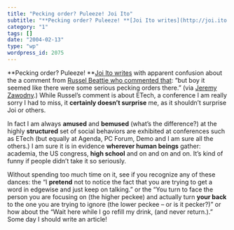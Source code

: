 ```yaml
---
title: "Pecking order? Puleeze! Joi Ito"
subtitle: "**Pecking order? Puleeze! **[Joi Ito writes](http://joi.ito.com/archives/2004/02/12/pecking_at_etech..."
category: "1"
tags: []
date: "2004-02-13"
type: "wp"
wordpress_id: 2075
---
```

**Pecking order? Puleeze! **[Joi Ito writes](http://joi.ito.com/archives/2004/02/12/pecking_at_etech.html) with apparent confusion about the a comment from [Russel Beattie who commented that](http://www.russellbeattie.com/notebook/1006105.html): “but boy it seemed like there were some serious pecking orders there.” (via [Jeremy Zawodny](http://jeremy.zawodny.com/blog/archives/001576.html).) While Russel’s comment is about ETech, a conference I am really sorry I had to miss, it **certainly doesn’t surprise** me, as it shouldn’t surprise Joi or others.

In fact I am always **amused** and **bemused** (what’s the difference?) at the highly **structured** set of social behaviors are exhibited at conferences such as ETech (but equally at Agenda, PC Forum, Demo and I am sure all the others.) I am sure it is in evidence **wherever human beings** gather: academia, the US congress, **high school** and on and on and on. It’s kind of funny if people didn’t take it so seriously. 

Without spending too much time on it, see if you recognize any of these dances: the “I **pretend** not to notice the fact that you are trying to get a word in edgewise and just keep on talking.” or the “You turn to face the person you are focusing on (the higher peckee) and actually turn **your back** to the one you are trying to ignore (the lower peckee – or is it pecker?)” or how about the “Wait here while I go refill my drink, (and never return.).” Some day I should write an article!